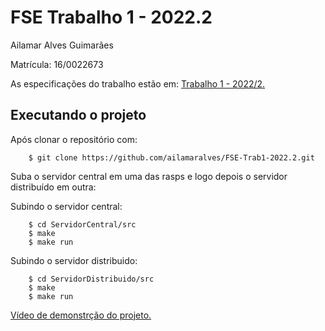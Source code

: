 # FSE Trabalho 1 - 2022.2

Ailamar Alves Guimarães

Matrícula: 16/0022673

As especificações do trabalho estão em: [Trabalho 1 - 2022/2.](https://gitlab.com/fse_fga/trabalhos-2022_2/trabalho-1-2022-2)

## Executando o projeto

Após clonar o repositório com:

        $ git clone https://github.com/ailamaralves/FSE-Trab1-2022.2.git

Suba o servidor central em uma das rasps e logo depois o servidor distribuído em outra:

Subindo o servidor central:

        $ cd ServidorCentral/src
        $ make
        $ make run

Subindo o servidor distribuido:

        $ cd ServidorDistribuido/src
        $ make
        $ make run

[Vídeo de demonstrção do projeto.](https://youtu.be/gcjjWaSl_Js "FSE Trabalho 1")

